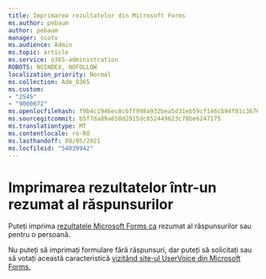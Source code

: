 ```yaml
---
title: Imprimarea rezultatelor din Microsoft Forms
ms.author: pebaum
author: pebaum
manager: scotv
ms.audience: Admin
ms.topic: article
ms.service: o365-administration
ROBOTS: NOINDEX, NOFOLLOW
localization_priority: Normal
ms.collection: Adm_O365
ms.custom:
- "2545"
- "9000672"
ms.openlocfilehash: f9b4c1946ec8c6ff998a932bea5d31eb59cf146cb94f81c3676ccf25eebf9e33
ms.sourcegitcommit: b5f7da89a650d2915dc652449623c78be6247175
ms.translationtype: MT
ms.contentlocale: ro-RO
ms.lasthandoff: 08/05/2021
ms.locfileid: "54039942"
---
```

# <a name="print-results-in-a-summary-of-responses"></a>Imprimarea rezultatelor într-un rezumat al răspunsurilor

Puteți imprima [rezultatele Microsoft Forms ca](https://support.office.com/article/print-a-form-22100b98-ba3c-41c1-9513-f76caca664fc) rezumat al răspunsurilor sau pentru o persoană. 

Nu puteți să imprimați formulare fără răspunsuri, dar puteți să solicitați sau să votați această caracteristică [vizitând site-ul UserVoice din Microsoft Forms.](https://microsoftforms.uservoice.com/forums/386451-welcome-to-microsoft-forms-suggestion-box)
